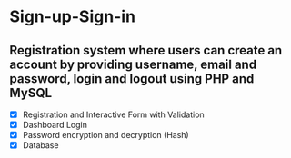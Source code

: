 # Sign-up-Sign-in

## Registration system where users can create an account by providing username, email and password, login and logout using PHP and MySQL


- [x] Registration and Interactive Form with Validation
- [x] Dashboard Login
- [x] Password encryption and decryption  (Hash)
- [x] Database
